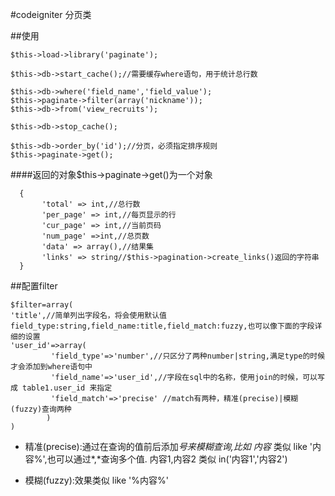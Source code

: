 #codeigniter 分页类

##使用

```
$this->load->library('paginate');

$this->db->start_cache();//需要缓存where语句，用于统计总行数

$this->db->where('field_name','field_value');
$this->paginate->filter(array('nickname'));
$this->db->from('view_recruits');

$this->db->stop_cache();

$this->db->order_by('id');//分页，必须指定排序规则
$this->paginate->get();
```

####返回的对象$this->paginate->get()为一个对象
```
  {
       'total' => int,//总行数
       'per_page' => int,//每页显示的行
       'cur_page' => int,//当前页码
       'num_page' =>int,//总页数
       'data' => array(),//结果集
       'links' => string//$this->pagination->create_links()返回的字符串
  }
```

##配置filter
```
$filter=array(
'title',//简单列出字段名，将会使用默认值field_type:string,field_name:title,field_match:fuzzy,也可以像下面的字段详细的设置
'user_id'=>array(
         'field_type'=>'number',//只区分了两种number|string,满足type的时候才会添加到where语句中
         'field_name'=>'user_id',//字段在sql中的名称，使用join的时候，可以写成 table1.user_id 来指定
         'field_match'=>'precise' //match有两种，精准(precise)|模糊(fuzzy)查询两种
        )
)

```
 - 精准(precise):通过在查询的值前后添加*号来模糊查询,比如 内容* 类似 like '内容%',也可以通过*,*查询多个值.
   内容1,内容2 类似 in('内容1','内容2')

 - 模糊(fuzzy):效果类似 like '%内容%'